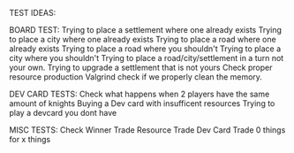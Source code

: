 


TEST IDEAS:

BOARD TEST:
Trying to place a settlement where one already exists
Trying to place a city where one already exists
Trying to place a road where one already exists
Trying to place a road where you shouldn't
Trying to place a city where you shouldn't
Trying to place a road/city/settlement in a turn not your own.
Trying to upgrade a settlement that is not yours
Check proper resource production
Valgrind check if we properly clean the memory.

DEV CARD TESTS:
Check what happens when 2 players have the same amount of knights
Buying a Dev card with insufficent resources
Trying to play a devcard you dont have

MISC TESTS:
Check Winner
Trade Resource
Trade Dev Card
Trade 0 things for x things
